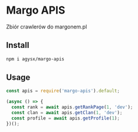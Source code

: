 # Margo APIS

Zbiór crawlerów do margonem.pl

## Install

```bash
npm i agysx/margo-apis
```

## Usage

```js
const apis = require('margo-apis').default;

(async () => {
  const rank = await apis.getRankPage(1, 'dev');
  const clan = await apis.getClan(1, 'dev');
  const profile = await apis.getProfile(1);
})();
```

